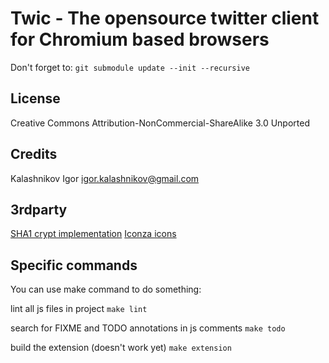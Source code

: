 Twic - The opensource twitter client for Chromium based browsers
================================================================

Don't forget to:
`
git submodule update --init --recursive
`

License
-------
Creative Commons Attribution-NonCommercial-ShareAlike 3.0 Unported

Credits
-------
Kalashnikov Igor <igor.kalashnikov@gmail.com>

3rdparty
--------

[SHA1 crypt implementation](http://pajhome.org.uk/crypt/md5)
[Iconza icons](http://www.iconza.com/)

Specific commands
-----------------

You can use make command to do something:

lint all js files in project
`make lint`

search for FIXME and TODO annotations in js comments
`make todo`

build the extension (doesn't work yet)
`make extension`
